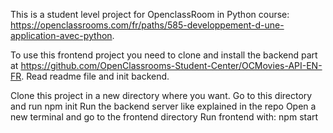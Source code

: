 This is a student level project for OpenclassRoom in Python course:
https://openclassrooms.com/fr/paths/585-developpement-d-une-application-avec-python.

To use this frontend project you need to clone and install the backend part at https://github.com/OpenClassrooms-Student-Center/OCMovies-API-EN-FR.
Read readme file and init backend.

Clone this project in a new directory where you want.
Go to this directory and run npm init
Run the backend server like explained in the repo
Open a new terminal and go to the frontend directory
Run frontend with: npm start
